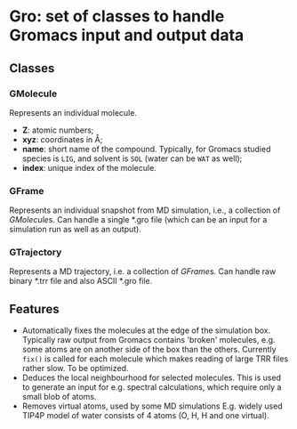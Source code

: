 # Gro: set of classes to handle Gromacs input and output data

## Classes

### GMolecule

Represents an individual molecule. 
- **Z**: atomic numbers;
- **xyz**: coordinates in Å;
- **name**: short name of the compound. Typically, for Gromacs studied species is `LIG`, and solvent is `SOL` (water can be `WAT` as well);
- **index**: unique index of the molecule.

### GFrame

Represents an individual snapshot from MD simulation, i.e., a collection of *GMolecule*s. Can handle a single \*.gro file (which can be an input for a simulation run as well as an output).

### GTrajectory

Represents a MD trajectory, i.e. a collection of *GFrame*s. Can handle raw binary \*.trr file and also ASCII \*.gro file.

## Features

- Automatically fixes the molecules at the edge of the simulation box. Typically raw output from Gromacs  contains 'broken' molecules, e.g. some atoms are on another side of the box than the others. Currently `fix()` is called for each molecule which makes reading of large TRR files rather slow. To be optimized.
- Deduces the local neighbourhood for selected molecules. This is used to generate an input for e.g. spectral calculations, which require only a small blob of atoms. 
- Removes virtual atoms, used by  some MD simulations E.g. widely used TIP4P model of water consists of 4 atoms (O, H, H and one virtual). 